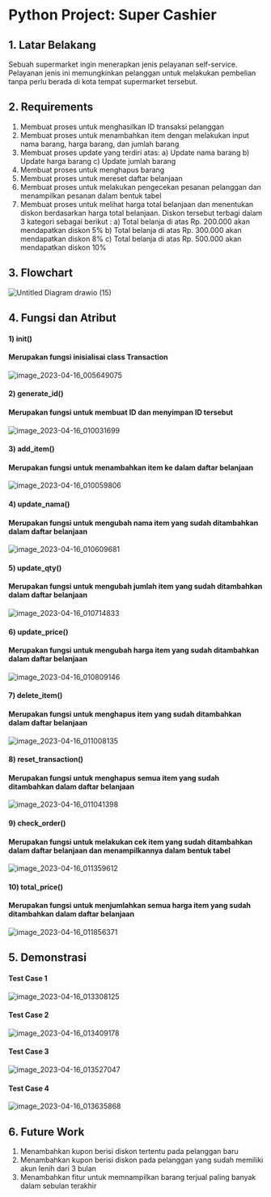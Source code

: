 # Python Project: Super Cashier

## 1. Latar Belakang
Sebuah supermarket ingin menerapkan jenis pelayanan self-service. Pelayanan jenis ini memungkinkan pelanggan untuk melakukan pembelian
tanpa perlu berada di kota tempat supermarket tersebut.

## 2. Requirements
1) Membuat proses untuk menghasilkan ID transaksi pelanggan
2) Membuat proses untuk menambahkan item dengan melakukan input nama barang, harga barang, dan jumlah barang
3) Membuat proses update yang terdiri atas:
    a) Update nama barang
    b) Update harga barang
    c) Update jumlah barang
4) Membuat proses untuk menghapus barang
5) Membuat proses untuk mereset daftar belanjaan
6) Membuat proses untuk melakukan pengecekan pesanan pelanggan dan menampilkan pesanan dalam bentuk tabel
7) Membuat proses untuk melihat harga total belanjaan dan menentukan diskon
berdasarkan harga total belanjaan. Diskon tersebut terbagi dalam 3 kategori
sebagai berikut :
    a) Total belanja di atas Rp. 200.000 akan mendapatkan diskon 5%
    b) Total belanja di atas Rp. 300.000 akan mendapatkan diskon 8%
    c) Total belanja di atas Rp. 500.000 akan mendapatkan diskon 10%
    

## 3. Flowchart
![Untitled Diagram drawio (15)](https://user-images.githubusercontent.com/117027412/232245487-29b5c6cc-ed35-48c3-a7d7-f2efce4dacdd.png)


## 4. Fungsi dan Atribut
#### 1) init()
#### Merupakan fungsi inisialisai class Transaction
![image_2023-04-16_005649075](https://user-images.githubusercontent.com/117027412/232245579-f17ebef5-4848-4bb3-bf7e-5dc45c09f1f4.png)

#### 2) generate_id()
#### Merupakan fungsi untuk membuat ID dan menyimpan ID tersebut
![image_2023-04-16_010031699](https://user-images.githubusercontent.com/117027412/232245726-cb95e91f-4d24-49f4-b96e-e6181f71e87b.png)

#### 3) add_item()
#### Merupakan fungsi untuk menambahkan item ke dalam daftar belanjaan
![image_2023-04-16_010059806](https://user-images.githubusercontent.com/117027412/232245761-dbedc587-c9bd-4917-9a07-c9c6621c2584.png)

#### 4) update_nama()
#### Merupakan fungsi untuk mengubah nama item yang sudah ditambahkan dalam daftar belanjaan
![image_2023-04-16_010609681](https://user-images.githubusercontent.com/117027412/232246051-a467b73a-892c-4c07-b87c-bdaa27c82331.png)

#### 5) update_qty()
#### Merupakan fungsi untuk mengubah jumlah item yang sudah ditambahkan dalam daftar belanjaan
![image_2023-04-16_010714833](https://user-images.githubusercontent.com/117027412/232246102-c1e878fa-cff6-4880-9330-d1763a4da991.png)

#### 6) update_price()
#### Merupakan fungsi untuk mengubah harga item yang sudah ditambahkan dalam daftar belanjaan
![image_2023-04-16_010809146](https://user-images.githubusercontent.com/117027412/232246139-ba74f0ec-736e-494a-bb56-09abbf2aa438.png)

#### 7) delete_item()
#### Merupakan fungsi untuk menghapus item yang sudah ditambahkan dalam daftar belanjaan
![image_2023-04-16_011008135](https://user-images.githubusercontent.com/117027412/232246232-6ee62f85-abf6-40e1-8cde-34c29d9a9755.png)

#### 8) reset_transaction()
#### Merupakan fungsi untuk menghapus semua item yang sudah ditambahkan dalam daftar belanjaan
![image_2023-04-16_011041398](https://user-images.githubusercontent.com/117027412/232246252-f7390213-06b9-4ed1-85ff-a8e7f970b472.png)

#### 9) check_order()
#### Merupakan fungsi untuk melakukan cek item yang sudah ditambahkan dalam daftar belanjaan dan menampilkannya dalam bentuk tabel
![image_2023-04-16_011359612](https://user-images.githubusercontent.com/117027412/232246541-17aac606-1338-40fa-8024-fa6ceed92b35.png)

#### 10) total_price()
#### Merupakan fungsi untuk menjumlahkan semua harga item yang sudah ditambahkan dalam daftar belanjaan
![image_2023-04-16_011856371](https://user-images.githubusercontent.com/117027412/232246722-7cf4913d-ecbd-432d-910a-7f5e40484e60.png)



## 5. Demonstrasi
#### Test Case 1
![image_2023-04-16_013308125](https://user-images.githubusercontent.com/117027412/232247426-13ab85ed-7bef-43cc-a1e1-8abfe3f16f80.png)

#### Test Case 2
![image_2023-04-16_013409178](https://user-images.githubusercontent.com/117027412/232247457-55a9e530-7c11-46b1-95e8-1fb2d61f2573.png)

#### Test Case 3
![image_2023-04-16_013527047](https://user-images.githubusercontent.com/117027412/232247533-094e47fc-98a3-4aee-9d04-39478c9fa447.png)

#### Test Case 4
![image_2023-04-16_013635868](https://user-images.githubusercontent.com/117027412/232247587-7610cbcf-c0e8-41e8-b9d5-bdf5a7eb7830.png)

## 6. Future Work
1) Menambahkan kupon berisi diskon tertentu pada pelanggan baru
2) Menambahkan kupon berisi diskon pada pelanggan yang sudah memiliki akun lenih dari 3 bulan
3) Menambahkan fitur untuk memnampilkan barang terjual paling banyak dalam sebulan terakhir


